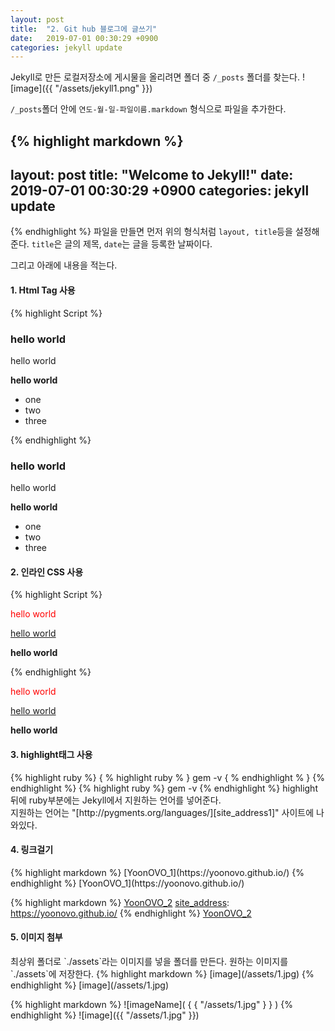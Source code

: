 ```yaml
---
layout: post
title:  "2. Git hub 블로그에 글쓰기"
date:   2019-07-01 00:30:29 +0900
categories: jekyll update
---
```


Jekyll로 만든 로컬저장소에 게시물을 올리려면 폴더 중 `/_posts` 폴더를 찾는다.
![image]({{ "/assets/jekyll1.png" }})

`/_posts`폴더 안에 `연도-월-일-파일이름.markdown` 형식으로 파일을 추가한다.

{% highlight markdown %}
---
layout: post
title:  "Welcome to Jekyll!"
date:   2019-07-01 00:30:29 +0900
categories: jekyll update
---
{% endhighlight %}
파일을 만들면 먼저 위의 형식처럼 `layout, title`등을 설정해 준다.
`title`은 글의 제목, `date`는 글을 등록한 날짜이다.

그리고 아래에 내용을 적는다.
<br>
<h4>1. Html Tag 사용</h4>
{% highlight Script %}
<h3>hello world</h3>
<p>hello world</p>
<b>hello world</b>
<ul>
  <li>one</li>
  <li>two</li>
  <li>three</li>
</ul>
{% endhighlight %}
<h3>hello world</h3>
<p>hello world</p>
<b>hello world</b>
<ul>
  <li>one</li>
  <li>two</li>
  <li>three</li>
</ul>

<h4>2. 인라인 CSS 사용</h4>
{% highlight Script %}
<p style="color:red;">hello world</p>
<p style="text-decoration:underline;">hello world</p>
<p style="font-weight:bold;">hello world</p>
{% endhighlight %}
<p style="color:red;">hello world</p>
<p style="text-decoration:underline;">hello world</p>
<p style="font-weight:bold;">hello world</p>

<h4>3. highlight태그 사용</h4>
{% highlight ruby %}
{ % highlight ruby % }
gem -v
{ % endhighlight % }
{% endhighlight %}
{% highlight ruby %}
gem -v
{% endhighlight %}
highlight뒤에 ruby부분에는 Jekyll에서 지원하는 언어를 넣어준다.
<br>
지원하는 언어는 "[http://pygments.org/languages/][site_address1]" 사이트에 나와있다.

<h4>4. 링크걸기</h4>
{% highlight markdown %}
[YoonOVO_1](https://yoonovo.github.io/)
{% endhighlight %}
[YoonOVO_1](https://yoonovo.github.io/)

{% highlight markdown %}
[YoonOVO_2][site_address]
[site_address]: https://yoonovo.github.io/
{% endhighlight %}
[YoonOVO_2][site_address]

<h4>5. 이미지 첨부</h4>
최상위 폴더로 `./assets`라는 이미지를 넣을 폴더를 만든다. 원하는 이미지를  `./assets`에 저장한다.
{% highlight markdown %}
[image](/assets/1.jpg)
{% endhighlight %}
[image](/assets/1.jpg)

{% highlight markdown %}
![imageName]( { { "/assets/1.jpg" } } )
{% endhighlight %}
![image]({{ "/assets/1.jpg" }})

[site_address]: https://yoonovo.github.io/
[site_address1]: http://pygments.org/languages/
